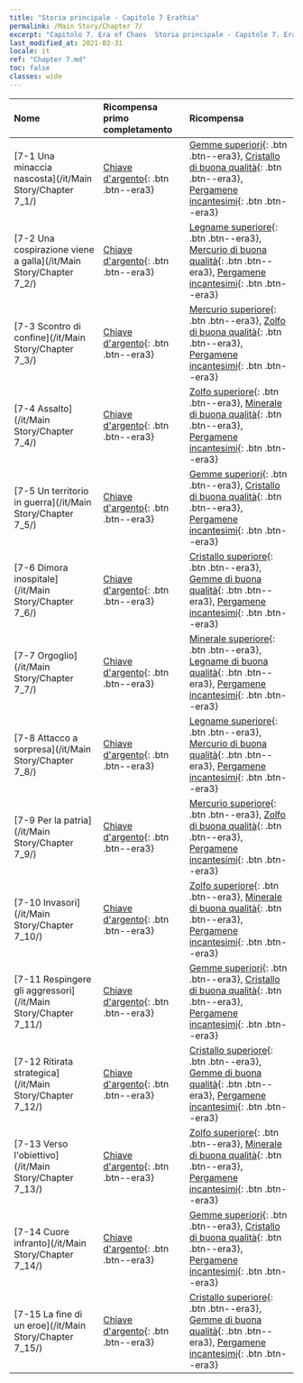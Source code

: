 ```yaml
---
title: "Storia principale - Capitolo 7 Erathia"
permalink: /Main Story/Chapter 7/
excerpt: "Capitolo 7. Era of Chaos  Storia principale - Capitolo 7. Erathia"
last_modified_at: 2021-03-31
locale: it
ref: "Chapter 7.md"
toc: false
classes: wide
---
```


  | Nome |  Ricompensa primo completamento | Ricompensa |
  |:------------|:------------|:------------| 
  | [7-1 Una minaccia nascosta](/it/Main Story/Chapter 7_1/) | [Chiave d'argento](/it/Items/con_693/){: .btn .btn--era3} | [Gemme superiori](/it/Items/mat_23/){: .btn .btn--era3}, [Cristallo di buona qualità](/it/Items/mat_17/){: .btn .btn--era3}, [Pergamene incantesimi](/it/Items/con_694/){: .btn .btn--era3} |
  | [7-2 Una cospirazione viene a galla](/it/Main Story/Chapter 7_2/) | [Chiave d'argento](/it/Items/con_693/){: .btn .btn--era3} | [Legname superiore](/it/Items/mat_20/){: .btn .btn--era3}, [Mercurio di buona qualità](/it/Items/mat_14/){: .btn .btn--era3}, [Pergamene incantesimi](/it/Items/con_694/){: .btn .btn--era3} |
  | [7-3 Scontro di confine](/it/Main Story/Chapter 7_3/) | [Chiave d'argento](/it/Items/con_693/){: .btn .btn--era3} | [Mercurio superiore](/it/Items/mat_21/){: .btn .btn--era3}, [Zolfo di buona qualità](/it/Items/mat_15/){: .btn .btn--era3}, [Pergamene incantesimi](/it/Items/con_694/){: .btn .btn--era3} |
  | [7-4 Assalto](/it/Main Story/Chapter 7_4/) | [Chiave d'argento](/it/Items/con_693/){: .btn .btn--era3} | [Zolfo superiore](/it/Items/mat_22/){: .btn .btn--era3}, [Minerale di buona qualità](/it/Items/mat_12/){: .btn .btn--era3}, [Pergamene incantesimi](/it/Items/con_694/){: .btn .btn--era3} |
  | [7-5 Un territorio in guerra](/it/Main Story/Chapter 7_5/) | [Chiave d'argento](/it/Items/con_693/){: .btn .btn--era3} | [Gemme superiori](/it/Items/mat_23/){: .btn .btn--era3}, [Cristallo di buona qualità](/it/Items/mat_17/){: .btn .btn--era3}, [Pergamene incantesimi](/it/Items/con_694/){: .btn .btn--era3} |
  | [7-6 Dimora inospitale](/it/Main Story/Chapter 7_6/) | [Chiave d'argento](/it/Items/con_693/){: .btn .btn--era3} | [Cristallo superiore](/it/Items/mat_24/){: .btn .btn--era3}, [Gemme di buona qualità](/it/Items/mat_16/){: .btn .btn--era3}, [Pergamene incantesimi](/it/Items/con_694/){: .btn .btn--era3} |
  | [7-7 Orgoglio](/it/Main Story/Chapter 7_7/) | [Chiave d'argento](/it/Items/con_693/){: .btn .btn--era3} | [Minerale superiore](/it/Items/mat_19/){: .btn .btn--era3}, [Legname di buona qualità](/it/Items/mat_13/){: .btn .btn--era3}, [Pergamene incantesimi](/it/Items/con_694/){: .btn .btn--era3} |
  | [7-8 Attacco a sorpresa](/it/Main Story/Chapter 7_8/) | [Chiave d'argento](/it/Items/con_693/){: .btn .btn--era3} | [Legname superiore](/it/Items/mat_20/){: .btn .btn--era3}, [Mercurio di buona qualità](/it/Items/mat_14/){: .btn .btn--era3}, [Pergamene incantesimi](/it/Items/con_694/){: .btn .btn--era3} |
  | [7-9 Per la patria](/it/Main Story/Chapter 7_9/) | [Chiave d'argento](/it/Items/con_693/){: .btn .btn--era3} | [Mercurio superiore](/it/Items/mat_21/){: .btn .btn--era3}, [Zolfo di buona qualità](/it/Items/mat_15/){: .btn .btn--era3}, [Pergamene incantesimi](/it/Items/con_694/){: .btn .btn--era3} |
  | [7-10 Invasori](/it/Main Story/Chapter 7_10/) | [Chiave d'argento](/it/Items/con_693/){: .btn .btn--era3} | [Zolfo superiore](/it/Items/mat_22/){: .btn .btn--era3}, [Minerale di buona qualità](/it/Items/mat_12/){: .btn .btn--era3}, [Pergamene incantesimi](/it/Items/con_694/){: .btn .btn--era3} |
  | [7-11 Respingere gli aggressori](/it/Main Story/Chapter 7_11/) | [Chiave d'argento](/it/Items/con_693/){: .btn .btn--era3} | [Gemme superiori](/it/Items/mat_23/){: .btn .btn--era3}, [Cristallo di buona qualità](/it/Items/mat_17/){: .btn .btn--era3}, [Pergamene incantesimi](/it/Items/con_694/){: .btn .btn--era3} |
  | [7-12 Ritirata strategica](/it/Main Story/Chapter 7_12/) | [Chiave d'argento](/it/Items/con_693/){: .btn .btn--era3} | [Cristallo superiore](/it/Items/mat_24/){: .btn .btn--era3}, [Gemme di buona qualità](/it/Items/mat_16/){: .btn .btn--era3}, [Pergamene incantesimi](/it/Items/con_694/){: .btn .btn--era3} |
  | [7-13 Verso l'obiettivo](/it/Main Story/Chapter 7_13/) | [Chiave d'argento](/it/Items/con_693/){: .btn .btn--era3} | [Zolfo superiore](/it/Items/mat_22/){: .btn .btn--era3}, [Minerale di buona qualità](/it/Items/mat_12/){: .btn .btn--era3}, [Pergamene incantesimi](/it/Items/con_694/){: .btn .btn--era3} |
  | [7-14 Cuore infranto](/it/Main Story/Chapter 7_14/) | [Chiave d'argento](/it/Items/con_693/){: .btn .btn--era3} | [Gemme superiori](/it/Items/mat_23/){: .btn .btn--era3}, [Cristallo di buona qualità](/it/Items/mat_17/){: .btn .btn--era3}, [Pergamene incantesimi](/it/Items/con_694/){: .btn .btn--era3} |
  | [7-15 La fine di un eroe](/it/Main Story/Chapter 7_15/) | [Chiave d'argento](/it/Items/con_693/){: .btn .btn--era3} | [Cristallo superiore](/it/Items/mat_24/){: .btn .btn--era3}, [Gemme di buona qualità](/it/Items/mat_16/){: .btn .btn--era3}, [Pergamene incantesimi](/it/Items/con_694/){: .btn .btn--era3} |
